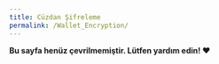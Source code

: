```yaml
---
title: Cüzdan Şifreleme
permalink: /Wallet_Encryption/
---
```


**Bu sayfa henüz çevrilmemiştir. Lütfen yardım edin! ❤**
